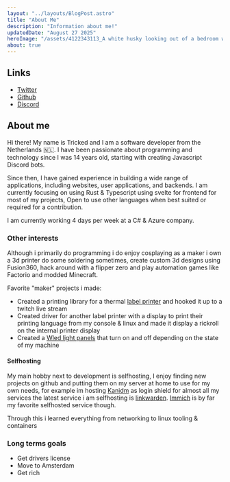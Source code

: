 ```yaml
---
layout: "../layouts/BlogPost.astro"
title: "About Me"
description: "Information about me!"
updatedDate: "August 27 2025"
heroImage: "/assets/4122343113_A white husky looking out of a bedroom window, atm_xl-beta-v2-2-2.png"
about: true
---
```


## Links

- [Twitter](/twitter)
- [Github](/github)
- [Discord](/discord-user)

## About me

Hi there! My name is Tricked and I am a software developer from the Netherlands 🇳🇱. I have been passionate about programming and technology since I was 14 years old, starting with creating Javascript Discord bots.

Since then, I have gained experience in building a wide range of applications, including websites, user applications, and backends. I am currently focusing on using Rust & Typescript using svelte for frontend for most of my projects, Open to use other languages when best suited or required for a contribution.

I am currently working 4 days per week at a C# & Azure company.

### Other interests

Although i primarily do programming i do enjoy cosplaying as a maker i own a 3d printer do some soldering sometimes, create custom 3d designs using Fusion360, hack around with a flipper zero and play automation games like Factorio and modded Minecraft.

Favorite "maker" projects i made:
- Created a printing library for a thermal [label printer](https://github.com/Tricked-dev/printer-livestream) and hooked it up to a twitch live stream
- Created driver for another label printer with a display to print their printing language from my console & linux and made it display a rickroll on the internal printer display
- Created a [Wled light panels](/assets/PXL_20250331_125406114.jpg#preview) that turn on and off depending on the state of my machine

#### Selfhosting

My main hobby next to development is selfhosting, I enjoy finding new projects on github and putting them on my server at home to use for my own needs, for example im hosting [Kanidm](https://github.com/kanidm/kanidm) as login shield for almost all my services the latest service i am selfhosting is [linkwarden](https://github.com/linkwarden/linkwarden). [Immich](https://github.com/immich-app/immich) is by far my favorite selfhosted service though.

Through this i learned everything from networking to linux tooling & containers

### Long terms goals

- Get drivers license
- Move to Amsterdam
- Get rich